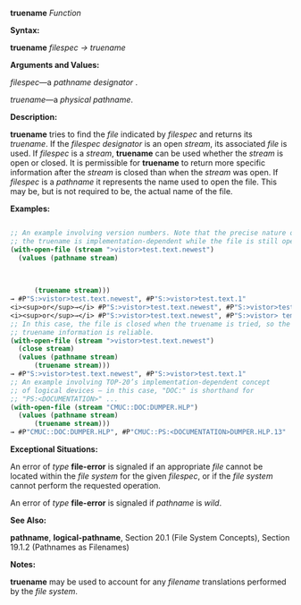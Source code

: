 **truename** *Function* 



**Syntax:** 



**truename** *filespec → truename* 



**Arguments and Values:** 



*filespec*—a *pathname designator* . 



*truename*—a *physical pathname*. 



**Description:** 



**truename** tries to find the *file* indicated by *filespec* and returns its *truename*. If the *filespec designator* is an open *stream*, its associated *file* is used. If *filespec* is a *stream*, **truename** can be used whether the *stream* is open or closed. It is permissible for **truename** to return more specific information after the *stream* is closed than when the *stream* was open. If *filespec* is a *pathname* it represents the name used to open the file. This may be, but is not required to be, the actual name of the file. 



**Examples:**
```lisp

;; An example involving version numbers. Note that the precise nature of 
;; the truename is implementation-dependent while the file is still open. 
(with-open-file (stream ">vistor>test.text.newest") 
  (values (pathname stream) 

	  
	  
	  (truename stream))) 
→ #P"S:>vistor>test.text.newest", #P"S:>vistor>test.text.1" 
<i><sup>or</sup>→</i> #P"S:>vistor>test.text.newest", #P"S:>vistor>test.text.newest" 
<i><sup>or</sup>→</i> #P"S:>vistor>test.text.newest", #P"S:>vistor> temp . temp .1" 
;; In this case, the file is closed when the truename is tried, so the 
;; truename information is reliable. 
(with-open-file (stream ">vistor>test.text.newest") 
  (close stream) 
  (values (pathname stream) 
	  (truename stream))) 
→ #P"S:>vistor>test.text.newest", #P"S:>vistor>test.text.1" 
;; An example involving TOP-20’s implementation-dependent concept 
;; of logical devices – in this case, "DOC:" is shorthand for 
;; "PS:<DOCUMENTATION>" ... 
(with-open-file (stream "CMUC::DOC:DUMPER.HLP") 
  (values (pathname stream) 
	  (truename stream))) 
→ #P"CMUC::DOC:DUMPER.HLP", #P"CMUC::PS:<DOCUMENTATION>DUMPER.HLP.13" 

```
**Exceptional Situations:** 



An error of *type* **file-error** is signaled if an appropriate *file* cannot be located within the *file system* for the given *filespec*, or if the *file system* cannot perform the requested operation. 



An error of *type* **file-error** is signaled if *pathname* is *wild*. 



**See Also:** 



**pathname**, **logical-pathname**, Section 20.1 (File System Concepts), Section 19.1.2 (Pathnames as Filenames) 



**Notes:** 

**truename** may be used to account for any *filename* translations performed by the *file system*.
